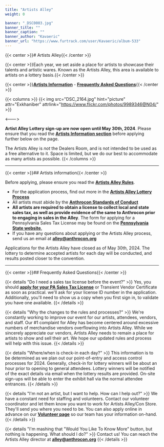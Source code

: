 ```yaml
---
title: "Artists Alley"
weight: 0

banner: "_DSC0003.jpg"
banner_title: ""
banner_caption: ""
banner_author: "Kavaeric"
banner_url: "https://www.furtrack.com/user/Kavaeric/album-533"
---
```


{{< center >}}# Artists Alley{{< /center >}}

{{< center >}}Each year, we set aside a place for artists to showcase their talents and artistic wares. Known as the Artists Alley, this area is available to artists on a lottery basis.{{< /center >}}

{{< center >}}[**Artists Information**](#artists-information) - [**Frequently Asked Questions**](#frequently-asked-questions){{< /center >}}

{{< columns >}}
{{< img src="DSC_2164.jpg" hint="picture" attr="Exkhaniber" attrlink="https://www.flickr.com/photos/9989346@N04/" >}}

<--->

**Artist Alley Lottery sign-up are now open until May 30th, 2024**. Please ensure that you read the [**Artists Information section**](#artists-information) before applying further below on the page.

The Artists Alley is *not* the Dealers Room, and is not intended to be used as a free alternative to it. Space is limited, but we do our best to accommodate as many artists as possible.
{{< /columns >}}

***

{{< center >}}## Artists information{{< /center >}}

Before applying, please ensure you read the [**Artists Alley Rules**](https://docs.google.com/document/d/1Qfw91eU6ZWXM93WbBTMn6fL84eKFIHjtDC9gA2okV84/view).

- For the application process, find out more in the [**Artists Alley Lottery Process**](https://docs.google.com/document/d/1j4gbHiKjXAl0h25BMgD5yEx6HZvQxHSe2wF1WS8XuJc/edit)
- All artists must abide by the [**Anthrocon Standards of Conduct**](https://www.anthrocon.org/standards-of-conduct)
- **All artists are required to obtain a license to collect local and state sales tax, as well as provide evidence of the same to Anthrocon prior to engaging in sales in the Alley**. The form for applying for a Pennsylvania Sales Tax License may be found on the [**Pennsylvania State website**.](https://mypath.pa.gov/_/)
- If you have any questions about applying or the Artists Alley process, send us an email at [**alley@anthrocon.org**](mailto:alley@anthrocon.org)

Applications for the Artists Alley have closed as of May 30th, 2024. The lottery to determine accepted artists for each day will be conducted, and results posted closer to the convention.

***

{{< center >}}## Frequently Asked Questions{{< /center >}}

{{< details "Do I need a sales tax license before the event?" >}}
Yes, you should [**apply for your PA Sales Tax License**](https://mypath.pa.gov/_/) or Transient Vendor Certificate as soon as practical. we'll ask for your license ID number in the application. Additionally, you'll need to show us a copy when you first sign in, to validate you have one available.
{{< /details >}}

{{< details "Why the changes to the rules and processes?" >}}
We're constantly working to improve our event for our artists, attendees, vendors, and staff. Our #1 complaint for Alley has become centered around excessive numbers of merchandise vendors overflowing into Artists Alley. While we sincerely appreciate our vendors, Artists Alley needs to remain a place for artists to show and sell their art. We hope our updated rules and process will help with this issue.
{{< /details >}}

{{< details "Where/when is check-in each day?" >}}
This information is to be determined as we plan out our point-of-entry and access control processes for 2024. Generally, check-in for lottery winners will be about an hour prior to opening to general attendees. Lottery winners will be notified of the exact details via email when the lottery results are provided. On-site sign-ups will be able to enter the exhibit hall via the normal attendee entrances.
{{< /details >}}

{{< details "I'm not an artist, but I want to help. How can I help out?" >}}
We have a constant need for staffing and volunteers. Contact our volunteer coordinator and let them know you want to work for Artists Alley/Con Store. They'll send you where you need to be. You can also apply online in advance on our [**Volunteer page**](/volunteer) so our team has your information on-hand.
{{< /details >}}

{{< details "I'm mashing that "Would You Like To Know More" button, but nothing is happening. What should I do?" >}}
Contact us! You can reach the Artists Alley director at [**alley@anthrocon.org**](mailto:alley@anthrocon.org)
{{< /details >}}
